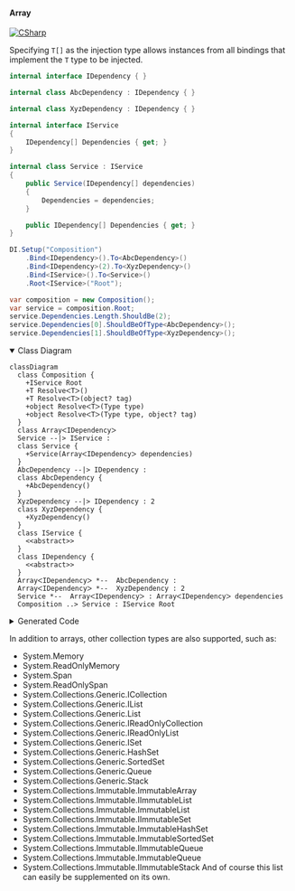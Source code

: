 #### Array

[![CSharp](https://img.shields.io/badge/C%23-code-blue.svg)](../tests/Pure.DI.UsageTests/BaseClassLibrary/ArrayScenario.cs)

Specifying `T[]` as the injection type allows instances from all bindings that implement the `T` type to be injected.

```c#
internal interface IDependency { }

internal class AbcDependency : IDependency { }

internal class XyzDependency : IDependency { }

internal interface IService
{
    IDependency[] Dependencies { get; }
}

internal class Service : IService
{
    public Service(IDependency[] dependencies)
    {
        Dependencies = dependencies;
    }

    public IDependency[] Dependencies { get; }
}

DI.Setup("Composition")
    .Bind<IDependency>().To<AbcDependency>()
    .Bind<IDependency>(2).To<XyzDependency>()
    .Bind<IService>().To<Service>()
    .Root<IService>("Root");

var composition = new Composition();
var service = composition.Root;
service.Dependencies.Length.ShouldBe(2);
service.Dependencies[0].ShouldBeOfType<AbcDependency>();
service.Dependencies[1].ShouldBeOfType<XyzDependency>();
```

<details open>
<summary>Class Diagram</summary>

```mermaid
classDiagram
  class Composition {
    +IService Root
    +T ResolveᐸTᐳ()
    +T ResolveᐸTᐳ(object? tag)
    +object ResolveᐸTᐳ(Type type)
    +object ResolveᐸTᐳ(Type type, object? tag)
  }
  class ArrayᐸIDependencyᐳ
  Service --|> IService : 
  class Service {
    +Service(ArrayᐸIDependencyᐳ dependencies)
  }
  AbcDependency --|> IDependency : 
  class AbcDependency {
    +AbcDependency()
  }
  XyzDependency --|> IDependency : 2 
  class XyzDependency {
    +XyzDependency()
  }
  class IService {
    <<abstract>>
  }
  class IDependency {
    <<abstract>>
  }
  ArrayᐸIDependencyᐳ *--  AbcDependency : 
  ArrayᐸIDependencyᐳ *--  XyzDependency : 2  
  Service *--  ArrayᐸIDependencyᐳ : ArrayᐸIDependencyᐳ dependencies
  Composition ..> Service : IService Root
```

</details>

<details>
<summary>Generated Code</summary>

```c#
partial class Composition
{
  public Composition()
  {
  }
  
  internal Composition(Composition parent)
  {
  }
  
  #region Composition Roots
  public Pure.DI.UsageTests.BCL.ArrayScenario.IService Root
  {
    [global::System.Runtime.CompilerServices.MethodImpl((global::System.Runtime.CompilerServices.MethodImplOptions)0x300)]
    get
    {
      Pure.DI.UsageTests.BCL.ArrayScenario.AbcDependency v13LocalAC4CF3 = new Pure.DI.UsageTests.BCL.ArrayScenario.AbcDependency();
      Pure.DI.UsageTests.BCL.ArrayScenario.XyzDependency v14LocalAC4CF3 = new Pure.DI.UsageTests.BCL.ArrayScenario.XyzDependency();
      Pure.DI.UsageTests.BCL.ArrayScenario.IDependency[] v12LocalAC4CF3 = new Pure.DI.UsageTests.BCL.ArrayScenario.IDependency[2] { v13LocalAC4CF3, v14LocalAC4CF3 };
      Pure.DI.UsageTests.BCL.ArrayScenario.Service v11LocalAC4CF3 = new Pure.DI.UsageTests.BCL.ArrayScenario.Service(v12LocalAC4CF3);
      return v11LocalAC4CF3;
    }
  }
  #endregion
  
  #region API
  #if NETSTANDARD2_0_OR_GREATER || NETCOREAPP || NET40_OR_GREATER
  [global::System.Diagnostics.Contracts.Pure]
  #endif
  [global::System.Runtime.CompilerServices.MethodImpl((global::System.Runtime.CompilerServices.MethodImplOptions)0x300)]
  public T Resolve<T>()
  {
    return ResolverAC4CF3<T>.Value.Resolve(this);
  }
  
  #if NETSTANDARD2_0_OR_GREATER || NETCOREAPP || NET40_OR_GREATER
  [global::System.Diagnostics.Contracts.Pure]
  #endif
  [global::System.Runtime.CompilerServices.MethodImpl((global::System.Runtime.CompilerServices.MethodImplOptions)0x300)]
  public T Resolve<T>(object? tag)
  {
    return ResolverAC4CF3<T>.Value.ResolveByTag(this, tag);
  }
  
  #if NETSTANDARD2_0_OR_GREATER || NETCOREAPP || NET40_OR_GREATER
  [global::System.Diagnostics.Contracts.Pure]
  #endif
  [global::System.Runtime.CompilerServices.MethodImpl((global::System.Runtime.CompilerServices.MethodImplOptions)0x300)]
  public object Resolve(global::System.Type type)
  {
    int index = (int)(_bucketSizeAC4CF3 * ((uint)global::System.Runtime.CompilerServices.RuntimeHelpers.GetHashCode(type) % 1));
    ref var pair = ref _bucketsAC4CF3[index];
    if (ReferenceEquals(pair.Key, type))
    {
      return pair.Value.Resolve(this);
    }
    
    int maxIndex = index + _bucketSizeAC4CF3;
    for (int i = index + 1; i < maxIndex; i++)
    {
      pair = ref _bucketsAC4CF3[i];
      if (ReferenceEquals(pair.Key, type))
      {
        return pair.Value.Resolve(this);
      }
    }
    
    throw new global::System.InvalidOperationException($"Cannot resolve composition root of type {type}.");
  }
  
  #if NETSTANDARD2_0_OR_GREATER || NETCOREAPP || NET40_OR_GREATER
  [global::System.Diagnostics.Contracts.Pure]
  #endif
  [global::System.Runtime.CompilerServices.MethodImpl((global::System.Runtime.CompilerServices.MethodImplOptions)0x300)]
  public object Resolve(global::System.Type type, object? tag)
  {
    int index = (int)(_bucketSizeAC4CF3 * ((uint)global::System.Runtime.CompilerServices.RuntimeHelpers.GetHashCode(type) % 1));
    ref var pair = ref _bucketsAC4CF3[index];
    if (ReferenceEquals(pair.Key, type))
    {
      return pair.Value.ResolveByTag(this, tag);
    }
    
    int maxIndex = index + _bucketSizeAC4CF3;
    for (int i = index + 1; i < maxIndex; i++)
    {
      pair = ref _bucketsAC4CF3[i];
      if (ReferenceEquals(pair.Key, type))
      {
        return pair.Value.ResolveByTag(this, tag);
      }
    }
    
    throw new global::System.InvalidOperationException($"Cannot resolve composition root of type {type}.");
  }
  
  #endregion
  
  public override string ToString()
  {
    return
      "classDiagram\n" +
        "  class Composition {\n" +
          "    +IService Root\n" +
          "    +T ResolveᐸTᐳ()\n" +
          "    +T ResolveᐸTᐳ(object? tag)\n" +
          "    +object ResolveᐸTᐳ(Type type)\n" +
          "    +object ResolveᐸTᐳ(Type type, object? tag)\n" +
        "  }\n" +
        "  class ArrayᐸIDependencyᐳ\n" +
        "  Service --|> IService : \n" +
        "  class Service {\n" +
          "    +Service(ArrayᐸIDependencyᐳ dependencies)\n" +
        "  }\n" +
        "  AbcDependency --|> IDependency : \n" +
        "  class AbcDependency {\n" +
          "    +AbcDependency()\n" +
        "  }\n" +
        "  XyzDependency --|> IDependency : 2 \n" +
        "  class XyzDependency {\n" +
          "    +XyzDependency()\n" +
        "  }\n" +
        "  class IService {\n" +
          "    <<abstract>>\n" +
        "  }\n" +
        "  class IDependency {\n" +
          "    <<abstract>>\n" +
        "  }\n" +
        "  ArrayᐸIDependencyᐳ *--  AbcDependency : \n" +
        "  ArrayᐸIDependencyᐳ *--  XyzDependency : 2  \n" +
        "  Service *--  ArrayᐸIDependencyᐳ : ArrayᐸIDependencyᐳ dependencies\n" +
        "  Composition ..> Service : IService Root";
  }
  
  private readonly static int _bucketSizeAC4CF3;
  private readonly static global::Pure.DI.Pair<global::System.Type, global::Pure.DI.IResolver<Composition, object>>[] _bucketsAC4CF3;
  
  static Composition()
  {
    ResolverAC4CF30 valResolverAC4CF30 = new ResolverAC4CF30();
    ResolverAC4CF3<Pure.DI.UsageTests.BCL.ArrayScenario.IService>.Value = valResolverAC4CF30;
    _bucketsAC4CF3 = global::Pure.DI.Buckets<global::System.Type, global::Pure.DI.IResolver<Composition, object>>.Create(
      1,
      out _bucketSizeAC4CF3,
      new global::Pure.DI.Pair<global::System.Type, global::Pure.DI.IResolver<Composition, object>>[1]
      {
         new global::Pure.DI.Pair<global::System.Type, global::Pure.DI.IResolver<Composition, object>>(typeof(Pure.DI.UsageTests.BCL.ArrayScenario.IService), valResolverAC4CF30)
      });
  }
  
  #region Resolvers
  #pragma warning disable CS0649
  private class ResolverAC4CF3<T>
  {
    public static global::Pure.DI.IResolver<Composition, T> Value;
  }
  
  private sealed class ResolverAC4CF30: global::Pure.DI.IResolver<Composition, Pure.DI.UsageTests.BCL.ArrayScenario.IService>
  {
    [global::System.Runtime.CompilerServices.MethodImpl((global::System.Runtime.CompilerServices.MethodImplOptions)0x300)]
    public Pure.DI.UsageTests.BCL.ArrayScenario.IService Resolve(Composition composition)
    {
      return composition.Root;
    }
    
    [global::System.Runtime.CompilerServices.MethodImpl((global::System.Runtime.CompilerServices.MethodImplOptions)0x300)]
    public Pure.DI.UsageTests.BCL.ArrayScenario.IService ResolveByTag(Composition composition, object tag)
    {
      if (Equals(tag, null)) return composition.Root;
      throw new global::System.InvalidOperationException($"Cannot resolve composition root \"{tag}\" of type Pure.DI.UsageTests.BCL.ArrayScenario.IService.");
    }
  }
  #pragma warning restore CS0649
  #endregion
}
```

</details>


In addition to arrays, other collection types are also supported, such as:
- System.Memory<T>
- System.ReadOnlyMemory<T>
- System.Span<T>
- System.ReadOnlySpan<T>
- System.Collections.Generic.ICollection<T>
- System.Collections.Generic.IList<T>
- System.Collections.Generic.List<T>
- System.Collections.Generic.IReadOnlyCollection<T>
- System.Collections.Generic.IReadOnlyList<T>
- System.Collections.Generic.ISet<T>
- System.Collections.Generic.HashSet<T>
- System.Collections.Generic.SortedSet<T>
- System.Collections.Generic.Queue<T>
- System.Collections.Generic.Stack<T>
- System.Collections.Immutable.ImmutableArray<T>
- System.Collections.Immutable.IImmutableList<T>
- System.Collections.Immutable.ImmutableList<T>
- System.Collections.Immutable.IImmutableSet<T>
- System.Collections.Immutable.ImmutableHashSet<T>
- System.Collections.Immutable.ImmutableSortedSet<T>
- System.Collections.Immutable.IImmutableQueue<T>
- System.Collections.Immutable.ImmutableQueue<T>
- System.Collections.Immutable.IImmutableStack<T>
And of course this list can easily be supplemented on its own.
